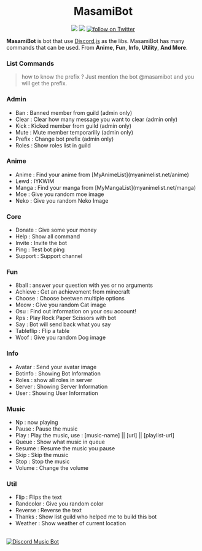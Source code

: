 <h1 align="center">MasamiBot</h1>

<p align="center">
  <a href="https://discord.io/masamibot-official">
    <img src="https://discordapp.com/api/guilds/411750522345881621/embed.png"></a>
  <a href="https://patreon.com/masamiakizuki">
    <img src="http://ionicabizau.github.io/badges/patreon.svg"></a>
      <a href="https://twitter.com/intent/follow?screen_name=masami45_">
        <img src="https://img.shields.io/twitter/follow/masami45_.svg?style=social&logo=twitter"
            alt="follow on Twitter"></a>
</p>

**MasamiBot** is bot that use [Discord.js](https://discord.js.org/#/) as the libs. MasamiBot has many commands that can be used. From **Anime**, **Fun**, **Info**, **Utility**, **And More**.

### List Commands
> how to know the prefix ? Just mention the bot @masamibot and you will get the prefix.

### Admin
<ul>
  <li>Ban : Banned member from guild (admin only)</li>
  <li>Clear : Clear how many message you want to clear (admin only)</li>
  <li>Kick : Kicked member from guild (admin only)</li>
  <li>Mute : Mute member temporarilly (admin only)</li>
  <li>Prefix : Change bot prefix (admin only)</li>
  <li>Roles : Show roles list in guild</li>
</ul>

### Anime
<ul>
  <li>Anime : Find your anime from [MyAnimeList](myanimelist.net/anime)</li>
  <li>Lewd : IYKWIM</li>
  <li>Manga : Find your manga from [MyMangaList](myanimelist.net/manga)</li>
  <li>Moe : Give you random moe image</li>
  <li>Neko : Give you random Neko Image</li>
</ul> 

### Core
<ul>
  <li>Donate : Give some your money</li>
  <li>Help : Show all command</li>
  <li>Invite : Invite the bot</li>
  <li>Ping : Test bot ping</li>
  <li>Support : Support channel</li>
</ul>

### Fun
<ul>
  <li>8ball : answer your question with yes or no arguments</li>
  <li>Achieve : Get an achievement from minecraft</li>
  <li>Choose : Choose beetwen multiple options</li>
  <li>Meow : Give you random Cat image</li>
  <li>Osu : Find out information on your osu account!</li>
  <li>Rps : Play Rock Paper Scissors with bot</li>
  <li>Say : Bot will send back what you say</li>
  <li>Tableflip : Flip a table</li>
  <li>Woof : Give you random Dog image</li>
</ul>

### Info
<ul>
  <li>Avatar : Send your avatar image</li>
  <li>Botinfo : Showing Bot Information</li>
  <li>Roles : show all roles in server</li>
  <li>Server : Showing Server Information</li>
  <li>User : Showing User Information</li>
</ul>

### Music
<ul>
  <li>Np : now playing</li>
  <li>Pause : Pause the music</li>
  <li>Play : Play the music, use : [music-name] || [url] || [playlist-url]</li>
  <li>Queue : Show what music in queue</li>
  <li>Resume : Resume the music you pause</li>
  <li>Skip : Skip the music</li>
  <li>Stop : Stop the music</li>
  <li>Volume : Change the volume</li>
 </ul>

### Util
<ul>
  <li>Flip : Flips the text</li>
  <li>Randcolor : Give you random color</li>
  <li>Reverse : Reverse the text</li>
  <li>Thanks : Show list guild who helped me to build this bot</li>
  <li>Weather : Show weather of current location</li>
</ul>
<br />
<a target="_blank" onclick="trackRegularWebClick('MasamiBot', 'description');" href="https://discordbots.org/bot/423306939854749697">
  <img src="https://discordbots.org/api/widget/423306939854749697.svg?usernamecolor=2c2f33&topcolor=ffafd3&middlecolor=e3afff&datacolor=afecff&highlightcolor=956dff&labelcolor=ffafaf" alt="Discord Music Bot">
</a>
